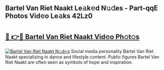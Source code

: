 ## Bartel Van Riet Naakt Le𝚊k𝚎d N𝚞𝚍es - Part-qqE Photos Vid𝚎o Le𝚊ks 42Lz0

# <h2><a href="http://fb0na6b.evod.top/?m=Bartel+Van+Riet+Naakt">🔗 👉🔴 Bartel Van Riet Naakt Vid𝚎o Ph𝚘t𝚘s</a></h2>

[![Bartel Van Riet Naakt N𝚞d𝚎s](https://i.imgur.com/8V9OHl7.gif)](http://fb0na6b.evod.top/?m=Bartel+Van+Riet+Naakt)
Social media personality Bartel Van Riet Naakt specializing in dance and lifestyle content. Public figures Bartel Van Riet Naakt are often seen as symbols of hope and inspiration. 
